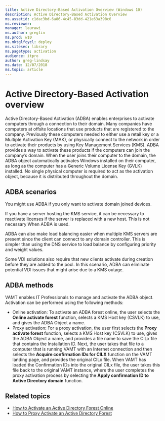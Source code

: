 ```yaml
---
title: Active Directory-Based Activation Overview (Windows 10)
description: Active Directory-Based Activation Overview
ms.assetid: c1dac3bd-6a86-4c45-83dd-421e63a398c0
ms.reviewer: 
manager: laurawi
ms.author: greglin
ms.prod: w10
ms.mktglfcycl: deploy
ms.sitesec: library
ms.pagetype: activation
audience: itproauthor: greg-lindsay
ms.date: 12/07/2018
ms.topic: article
---
```


# Active Directory-Based Activation overview

Active Directory-Based Activation (ADBA) enables enterprises to activate computers through a connection to their domain. Many companies have computers at offsite locations that use products that are registered to the company. Previously these computers needed to either use a retail key or a Multiple Activation Key (MAK), or physically connect to the network in order to activate their products by using Key Management Services (KMS). ADBA provides a way to activate these products if the computers can join the company’s domain. When the user joins their computer to the domain, the ADBA object automatically activates Windows installed on their computer, as long as the computer has a Generic Volume License Key (GVLK) installed. No single physical computer is required to act as the activation object, because it is distributed throughout the domain.

## ADBA scenarios

You might use ADBA if you only want to activate domain joined devices.

If you have a server hosting the KMS service, it can be necessary to reactivate licenses if the server is replaced with a new host. This is not necessary When ADBA is used. 

ADBA can also make load balancing easier when multiple KMS servers are present since the client can connect to any domain controller. This is simpler than using the DNS service to load balance by configuring priority and weight values.

Some VDI solutions also require that new clients activate during creation before they are added to the pool. In this scenario, ADBA can eliminate potential VDI issues that might arise due to a KMS outage. 


## ADBA methods

VAMT enables IT Professionals to manage and activate the ADBA object. Activation can be performed using the following methods:
-   Online activation: To activate an ADBA forest online, the user selects the **Online activate forest** function, selects a KMS Host key (CSVLK) to use, and gives the ADBA Object a name.
-   Proxy activation: For a proxy activation, the user first selects the **Proxy activate forest** function, selects a KMS Host key (CSVLK) to use, gives the ADBA Object a name, and provides a file name to save the CILx file that contains the Installation ID. Next, the user takes that file to a computer that is running VAMT with an Internet connection and then selects the **Acquire confirmation IDs for CILX** function on the VAMT landing page, and provides the original CILx file. When VAMT has loaded the Confirmation IDs into the original CILx file, the user takes this file back to the original VAMT instance, where the user completes the proxy activation process by selecting the **Apply confirmation ID to Active Directory domain** function.

## Related topics

- [How to Activate an Active Directory Forest Online](https://go.microsoft.com/fwlink/p/?LinkId=246565)
- [How to Proxy Activate an Active Directory Forest](https://go.microsoft.com/fwlink/p/?LinkId=246566)
 
 
